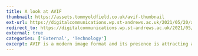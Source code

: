 ```yaml
---
title: A look at AVIF
thumbnail: https://assets.tommyoldfield.co.uk/avif-thumbnail
ext-url: https://digitalcommunications.wp.st-andrews.ac.uk/2021/05/20/a-look-at-avif/
redirect_to: https://digitalcommunications.wp.st-andrews.ac.uk/2021/05/20/a-look-at-avif/
external: true
categories: ['External', 'Technology']
excerpt: AVIF is a modern image format and its presence is attracting a lot of attention in the web development world. How does it compare to other image formats, and what impact will this format have on the web?
---
```

